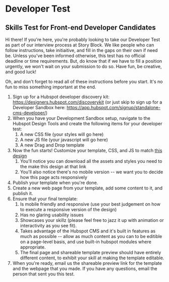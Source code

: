 # Developer Test
## Skills Test for Front-end Developer Candidates

Hi there! If you're here, you're probably looking to take our Developer Test as part of our interview process at Story Block. We like people who can follow instructions, take initiaitive, and fill in the gaps on their own if need be. Unless you've been informed otherwise, this test has no official deadline or time requirements. But, do know that if we have to fill a position urgently, we won't wait on your submission to do so. Have fun, be creative, and good luck! 

Oh, and don't forget to read all of these instructions before you start. It's no fun to miss something important at the end. 

1. Sign up for a Hubspot developer discovery kit: https://designers.hubspot.com/discoverykit (or just skip to sign up for a Developer Sandbox here: https://app.hubspot.com/signup/standalone-cms-developer/)
1. When you have your Development Sandbox setup, navigate to the Hubspot Design Tools and create the following items for your developer test:
    1. A new CSS file (your styles will go here)
    1. A new JS file (your javascript will go here)
    1. A new Drag and Drop template
1. Now the fun starts! Customize your template, CSS, and JS to match <a href="https://xd.adobe.com/spec/5a66328f-2a41-4043-673b-8095dbadee8d-2c57/" target="_blank">this design </a> 
    1. You'll notice you can download all the assets and styles you need to the make this design at that link
    1. You'll also notice there's no mobile version -- we want you to decide how this page acts responsively
1. Publish your template when you're done.
1. Create a new web page from your template, add some content to it, and publish it.
1. Ensure that your final template:
    1. Is mobile friendly and responsive (use your best judgement on how to execute a responsive version of the design)
    1. Has no glaring usability issues
    1. Showcases your skillz (please feel free to jazz it up with animation or interactivity as you see fit).
    1. Takes advantage of the Hubspot CMS and it's built in features as much as possible -- allow as much content as you can to be editible on a page-level basis, and use built-in hubspot modules where appropriate.
    1. The final page and shareable template preview should have entirely different content, to exhibit your skill at making the template editable.
1. When you're ready, email us the shareable preview link for the template and the webpage that you made. If you have any questions, email the person that sent you this test.
